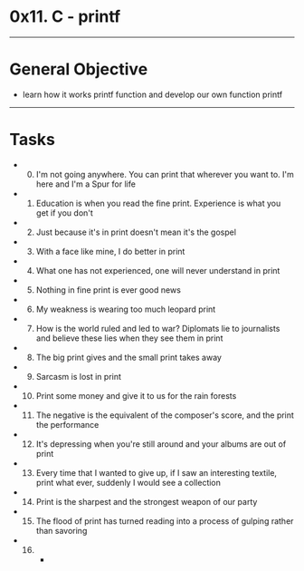 # 0x11. C - printf
---

# General Objective
- learn how it works printf function and develop our own function printf

---
# Tasks
- 0. I'm not going anywhere. You can print that wherever you want to. I'm here and I'm a Spur for life 
- 1. Education is when you read the fine print. Experience is what you get if you don't 
- 2. Just because it's in print doesn't mean it's the gospel
- 3. With a face like mine, I do better in print
- 4. What one has not experienced, one will never understand in print
- 5. Nothing in fine print is ever good news
- 6. My weakness is wearing too much leopard print
- 7. How is the world ruled and led to war? Diplomats lie to journalists and believe these lies when they see them in print
- 8. The big print gives and the small print takes away
- 9. Sarcasm is lost in print 
- 10. Print some money and give it to us for the rain forests
- 11. The negative is the equivalent of the composer's score, and the print the performance
- 12. It's depressing when you're still around and your albums are out of print 
- 13. Every time that I wanted to give up, if I saw an interesting textile, print what ever, suddenly I would see a collection
- 14. Print is the sharpest and the strongest weapon of our party
- 15. The flood of print has turned reading into a process of gulping rather than savoring
- 16. *
